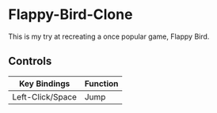 # Flappy-Bird-Clone
This is my try at recreating a once popular game, Flappy Bird.

## Controls
| Key Bindings | Function |
| ------------ | -------- |
| Left-Click/Space | Jump |
